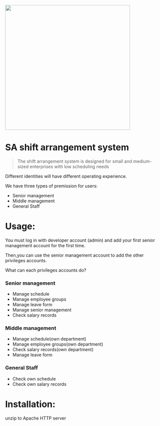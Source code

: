 <img src="https://i.imgur.com/R5GAL33.png" width="400"><br/>
# SA shift arrangement system

> The shift arrangement system is designed for small and medium-sized enterprises with low scheduling needs

Different identities will have different operating experience.

We have three types of premission for users:

* Senior management
* Middle management
* General Staff

# Usage: 

You must log in with developer account (admin) and add your first senior management account for the first time.

Then,you can use the senior management account to add the other privileges accounts.

What can each privileges accounts do?

### Senior management

* Manage schedule
* Manage employee groups
* Manage leave form
* Manage senior management
* Check salary records

### Middle management

* Manage schedule(own department)
* Manage employee groups(own department)
* Check salary records(own department)
* Manage leave form

### General Staff

* Check own schedule
* Check own salary records

# Installation:

unzip to Apache HTTP server
